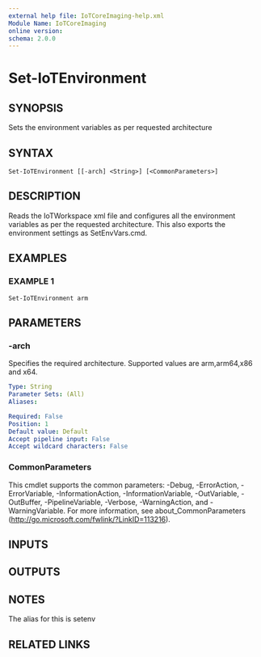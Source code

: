```yaml
---
external help file: IoTCoreImaging-help.xml
Module Name: IoTCoreImaging
online version:
schema: 2.0.0
---
```


# Set-IoTEnvironment

## SYNOPSIS
Sets the environment variables as per requested architecture

## SYNTAX

```
Set-IoTEnvironment [[-arch] <String>] [<CommonParameters>]
```

## DESCRIPTION
Reads the IoTWorkspace xml file and configures all the environment variables as per the requested architecture.
This also exports the environment settings as SetEnvVars.cmd.

## EXAMPLES

### EXAMPLE 1
```
Set-IoTEnvironment arm
```

## PARAMETERS

### -arch
Specifies the required architecture.
Supported values are arm,arm64,x86 and x64.

```yaml
Type: String
Parameter Sets: (All)
Aliases:

Required: False
Position: 1
Default value: Default
Accept pipeline input: False
Accept wildcard characters: False
```

### CommonParameters
This cmdlet supports the common parameters: -Debug, -ErrorAction, -ErrorVariable, -InformationAction, -InformationVariable, -OutVariable, -OutBuffer, -PipelineVariable, -Verbose, -WarningAction, and -WarningVariable. For more information, see about_CommonParameters (http://go.microsoft.com/fwlink/?LinkID=113216).

## INPUTS

## OUTPUTS

## NOTES
The alias for this is setenv

## RELATED LINKS
